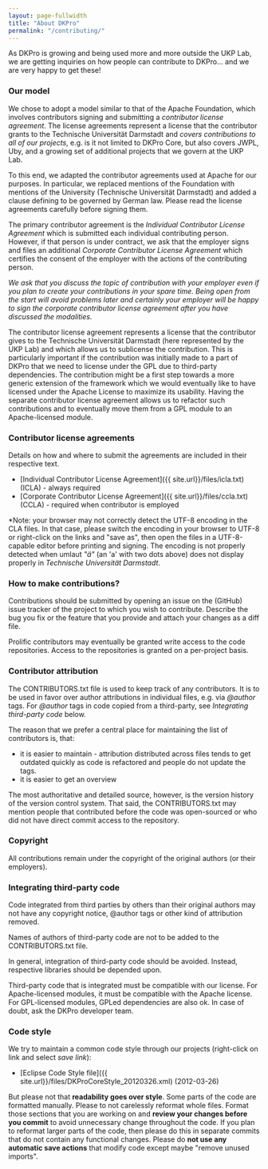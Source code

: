```yaml
---
layout: page-fullwidth
title: "About DKPro"
permalink: "/contributing/"
---
```


As DKPro is growing and being used more and more outside the UKP Lab, we are getting inquiries on how people can contribute to DKPro... and we are very happy to get these!

### Our model

We chose to adopt a model similar to that of the Apache Foundation, which involves contributors signing and submitting a *contributor license agreement*. The license agreements represent a license that the contributor grants to the Technische Universität Darmstadt and *covers contributions to all of our projects*, e.g. is it not limited to DKPro Core, but also covers JWPL, Uby, and a growing set of additional projects that we govern at the UKP Lab.

To this end, we adapted the contributor agreements used at Apache for our purposes. In particular, we replaced mentions of the Foundation with mentions of the University (Technische Universität Darmstadt) and added a clause defining to be governed by German law. Please read the license agreements carefully before signing them.

The primary contributor agreement is the *Individual Contributor License Agreement* which is submitted each individual contributing person. However, if that person is under contract, we ask that the employer signs and files an additional *Corporate Contributor License Agreement* which certifies the consent of the employer with the actions of the contributing person. 

*We ask that you discuss the topic of contribution with your employer even if you plan to create your contributions in your spare time. Being open from the start will avoid problems later and certainly your employer will be happy to sign the corporate contributor license agreement after you have discussed the modalities.*

The contributor license agreement represents a license that the contributor gives to the Technische Universität Darmstadt (here represented by the UKP Lab) and which allows us to sublicense the contribution. This is particularly important if the contribution was initially made to a part of DKPro that we need to license under the GPL due to third-party dependencies. The contribution might be a first step towards a more generic extension of the framework which we would eventually like to have licensed under the Apache License to maximize its usability. Having the separate contributor license agreement allows us to refactor such contributions and to eventually move them from a GPL module to an Apache-licensed module.

### Contributor license agreements

Details on how and where to submit the agreements are included in their respective text.

   * [Individual Contributor License Agreement]({{ site.url}}/files/icla.txt) (ICLA) - always required
   * [Corporate Contributor License Agreement]({{ site.url}}/files/ccla.txt) (CCLA) - required when contributor is employed

*Note: your browser may not correctly detect the UTF-8 encoding in the CLA files. In that case, please switch the encoding in your browser to UTF-8 or right-click on the links and "save as", then open the files in a UTF-8-capable editor before printing and signing. The encoding is not properly detected when umlaut *"ä"* (an 'a' with two dots above) does not display properly in *Technische Universität Darmstadt*.

### How to make contributions?

Contributions should be submitted by opening an issue on the (GitHub) issue tracker of the project to which you wish to contribute. Describe the bug you fix or the feature that you provide and attach your changes as a diff file.

Prolific contributors may eventually be granted write access to the code repositories. Access to the repositories is granted on a per-project basis.

### Contributor attribution

The CONTRIBUTORS.txt file is used to keep track of any contributors. It is to be used in favor over
author attributions in individual files, e.g. via *@author* tags. For *@author* tags in code copied
from a third-party, see *Integrating third-party code* below.

The reason that we prefer a central place for maintaining the list of contributors is, that:

* it is easier to maintain - attribution distributed across files tends to get outdated quickly as code is refactored and people do not update the tags.
* it is easier to get an overview

The most authoritative and detailed source, however, is the version history of the version control system. That
said, the CONTRIBUTORS.txt may mention people that contributed before the code was open-sourced
or who did not have direct commit access to the repository.

### Copyright

All contributions remain under the copyright of the original authors (or their employers).

### Integrating third-party code

Code integrated from third parties by others than their original authors may not have any
copyright notice, @author tags or other kind of attribution removed. 

Names of authors of third-party code are not to be added to the CONTRIBUTORS.txt file. 

In general, integration of third-party code should be avoided. Instead, respective libraries should
be depended upon.

Third-party code that is integrated must be compatible with our license. For Apache-licensed modules,
it must be compatible with the Apache license. For GPL-licensed modules, GPLed dependencies are
also ok. In case of doubt, ask the DKPro developer team.

### Code style

We try to maintain a common code style through our projects (right-click on link and select _save link_):

* [Eclipse Code Style file]({{ site.url}}/files/DKProCoreStyle_20120326.xml) (2012-03-26)

But please not that **readability goes over style**. Some parts of the code are formatted manually.
Please to not carelessly reformat whole files. Format those sections that you are working on and
**review your changes before you commit** to avoid unnecessary change throughout the code. If you plan
to reformat larger parts of the code, then please do this in separate commits that do not contain
any functional changes. Please do **not use any automatic save actions** that modify code except
maybe "remove unused imports".
